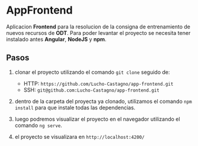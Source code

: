 # AppFrontend

Aplicacion **Frontend** para la resolucion de la consigna de entrenamiento de nuevos recursos de **ODT**.
Para poder levantar el proyecto se necesita tener instalado antes **Angular**, **NodeJS** y **npm**.

## Pasos
1. clonar el proyecto utilizando el comando `git clone` seguido de:
    - HTTP: `https://github.com/Lucho-Castagno/app-frontend.git`
    - SSH: `git@github.com:Lucho-Castagno/app-frontend.git`

2. dentro de la carpeta del proyecta ya clonado, utilizamos el comando `npm install` para que instale todas las dependencias.

3. luego podremos visualizar el proyecto en el navegador utilizando el comando `ng serve`.

4. el proyecto se visualizara en `http://localhost:4200/`